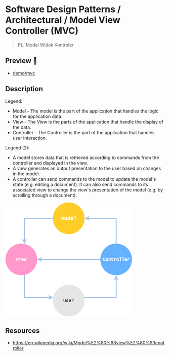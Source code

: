 # Software Design Patterns / Architectural / Model View Controller (MVC)

> PL: Model Widok Kontroler

## Preview 🎉

* <a href="./demo/mvc/">demo/mvc</a>

## Description

Legend:

* Model - The model is the part of the application that handles the logic
    for the application data.
* View - The View is the parts of the application that handle the display
    of the data.
* Controller - The Controller is the part of the application that handles
    user interaction.

Legend (2):

* A model stores data that is retrieved according to commands from the controller
    and displayed in the view.
* A view generates an output presentation to the user based on changes in the model.
* A controller can send commands to the model to update the model's state
    (e.g. editing a document). It can also send commands to its associated view
    to change the view's presentation of the model (e.g. by scrolling through
    a document).

![](../../../../diagrams/mvc/mvc.png)

## Resources

* <https://en.wikipedia.org/wiki/Model%E2%80%93view%E2%80%93controller>
